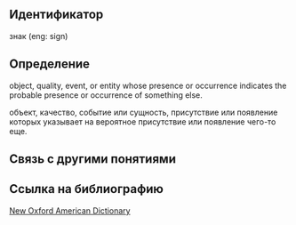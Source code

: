 ## Идентификатор

знак (eng: sign)

## Определение

object, quality, event, or entity whose presence or occurrence indicates the probable presence or occurrence of something else.
 
объект, качество, событие или сущность, присутствие или появление которых указывает на вероятное присутствие или появление чего-то еще.

## Связь с другими понятиями

## Ссылка на библиографию

[New Oxford American Dictionary](https://github.com/Dememedp/yapis-course/blob/main/bibliography/Oxford-NOxfordAD-Source.md)
